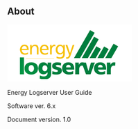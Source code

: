 About
------

![](/media/media/image1.png)

Energy Logserver User Guide

Software ver. 6.x

Document version. 1.0

